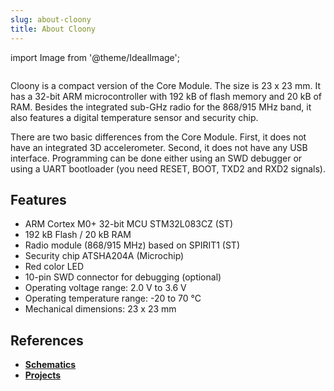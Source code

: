 ```yaml
---
slug: about-cloony
title: About Cloony
---
```

import Image from '@theme/IdealImage';

<div class="container">
  <div class="row">
    <div class="col col--4">
      <div><Image img={require('./1-wire-module.png')} /></div>
    </div>
    <div class="col col--6">
      <p>
        Cloony is a compact version of the Core Module. The size is 23 x 23 mm. It has a 32-bit ARM microcontroller with 192 kB of flash memory and 20 kB of RAM. Besides the integrated sub-GHz radio for the 868/915 MHz band, it also features a digital temperature sensor and security chip.
      </p>
      <p>
        There are two basic differences from the Core Module. First, it does not have an integrated 3D accelerometer. Second, it does not have any USB interface. Programming can be done either using an SWD debugger or using a UART bootloader (you need RESET, BOOT, TXD2 and RXD2 signals).
      </p>
    </div>
  </div>
</div>

## Features
- ARM Cortex M0+ 32-bit MCU STM32L083CZ (ST)
- 192 kB Flash / 20 kB RAM
- Radio module (868/915 MHz) based on SPIRIT1 (ST)
- Security chip ATSHA204A (Microchip)
- Red color LED
- 10-pin SWD connector for debugging (optional)
- Operating voltage range: 2.0 V to 3.6 V
- Operating temperature range: -20 to 70 °C
- Mechanical dimensions: 23 x 23 mm

## References
- [**Schematics**](https://github.com/hardwario/bc-hardware/tree/master/out/bc-cloony)
- [**Projects**](https://www.hackster.io/hardwario/projects?part_id=74081)
